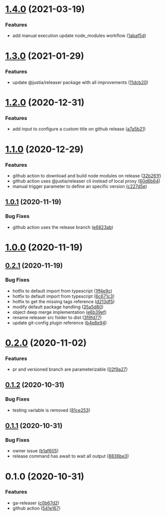 # [1.4.0](https://github.com/justia/ga-releaser/compare/1.3.0...1.4.0) (2021-03-19)


### Features

* add manual execution update node_modules workflow ([1abaf5d](https://github.com/justia/ga-releaser/commit/1abaf5d7208bf8c0b6e2418f31620caad6fc5e26))

# [1.3.0](https://github.com/justia/ga-releaser/compare/1.2.0...1.3.0) (2021-01-29)


### Features

* update @justia/releaser package with all improvements ([11dcb20](https://github.com/justia/ga-releaser/commit/11dcb209fe165f570a439ebccce12a5b03ba2efc))

# [1.2.0](https://github.com/justia/ga-releaser/compare/1.1.0...1.2.0) (2020-12-31)


### Features

* add input to configure a custom title on github release ([a7a5b21](https://github.com/justia/ga-releaser/commit/a7a5b21835fbbb90df3baab85a65eab2922375c7))

# [1.1.0](https://github.com/justia/ga-releaser/compare/1.0.1...1.1.0) (2020-12-29)


### Features

* github action to download and build node modules on release ([32b261f](https://github.com/justia/ga-releaser/commit/32b261fb94ef195ac0189c9b088e3545dc232511))
* github action uses @justia/releaser cli instead of local proxy ([60d6b64](https://github.com/justia/ga-releaser/commit/60d6b64da23ea26eab986fea4c7cf2b5ad6fb084))
* manual trigger parameter to define an specific version ([c227d5e](https://github.com/justia/ga-releaser/commit/c227d5e35f4e9f79bfebd7ba52b1b94413ef4521))

## [1.0.1](https://github.com/justia/ga-releaser/compare/1.0.0...1.0.1) (2020-11-19)


### Bug Fixes

* github action uses the release branch ([e6823ab](https://github.com/justia/ga-releaser/commit/e6823ab5923fa53019fd64fce8d34234d36800b4))

# [1.0.0](https://github.com/justia/ga-releaser/compare/0.2.1...1.0.0) (2020-11-19)

## [0.2.1](https://github.com/justia/ga-releaser/compare/0.2.0...0.2.1) (2020-11-19)


### Bug Fixes

* hotfix to default import from typescript ([1ff4e9c](https://github.com/justia/ga-releaser/commit/1ff4e9c672c82be3cb7f6cac6e02b9d664077f22))
* hotfix to default import from typescript ([6c671c3](https://github.com/justia/ga-releaser/commit/6c671c3f71be7ba1ec863f0238145ee06e08985c))
* hotfix to get the missing tags reference ([d213df5](https://github.com/justia/ga-releaser/commit/d213df54fad20e110f3540b74dcddc10acb90f6d))
* modify default package handling ([35a5d80](https://github.com/justia/ga-releaser/commit/35a5d8024973c7069e2cfe6f30002fb971999d4d))
* object deep merge implementation ([e6b39ef](https://github.com/justia/ga-releaser/commit/e6b39ef320d64e47f62804fb66e68f0d86ccb12c))
* rename releaser src folder to dist ([3f8fd77](https://github.com/justia/ga-releaser/commit/3f8fd7789e5d39d6d12b7cc64233d403a5107aad))
* update git-config plugin reference ([b4e8e94](https://github.com/justia/ga-releaser/commit/b4e8e94bb1703f8e6363a2da1f9402efa5acf876))

# [0.2.0](https://github.com/justia/ga-releaser/compare/0.1.2...0.2.0) (2020-11-02)


### Features

* pr and versioned branch are parameterizable ([02f9a27](https://github.com/justia/ga-releaser/commit/02f9a27e71e73969d934577461ef931ae6ec03d7))

## [0.1.2](https://github.com/justia/ga-releaser/compare/0.1.1...0.1.2) (2020-10-31)


### Bug Fixes

* testing variable is removed ([81ce253](https://github.com/justia/ga-releaser/commit/81ce253922e9371ecca831063737d108ec569817))

## [0.1.1](https://github.com/justia/ga-releaser/compare/0.1.0...0.1.1) (2020-10-31)


### Bug Fixes

* owner issue ([b1af605](https://github.com/justia/ga-releaser/commit/b1af605f2dd39a018da23ce72497e628e2ce3180))
* release command has await to wait all output ([8836be3](https://github.com/justia/ga-releaser/commit/8836be31d547ad893798605d1006364f5fa8b000))

# 0.1.0 (2020-10-31)


### Features

* ga-releaser ([c0b67d2](https://github.com/justia/ga-releaser/commit/c0b67d2c31936ecedbd56a03f16999b76e21a204))
* github action ([541e167](https://github.com/justia/ga-releaser/commit/541e167a2bbfa96238a889b6f00ab4dc83ddec50))

